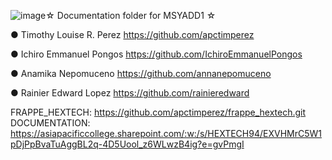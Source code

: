 ![image](https://github.com/user-attachments/assets/3fbd5410-2675-4a25-af14-3498bd918775)☆ Documentation folder for MSYADD1 ☆

● Timothy Louise R. Perez https://github.com/apctimperez

● Ichiro Emmanuel Pongos https://github.com/IchiroEmmanuelPongos


● Anamika Nepomuceno https://github.com/annanepomuceno

● Rainier Edward Lopez https://github.com/rainieredward

FRAPPE_HEXTECH: https://github.com/apctimperez/frappe_hextech.git
DOCUMENTATION: https://asiapacificcollege.sharepoint.com/:w:/s/HEXTECH94/EXVHMrC5W1pDjPpBvaTuAggBL2q-4D5Uool_z6WLwzB4ig?e=gvPmgI
